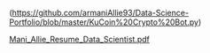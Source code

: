 (https://github.com/armaniAllie93/Data-Science-Portfolio/blob/master/KuCoin%20Crypto%20Bot.py)


[Mani_Allie_Resume_Data_Scientist.pdf](https://github.com/armaniAllie93/Data-Science-Portfolio/files/6348362/Mani_Allie_Resume_Data_Scientist.pdf)


